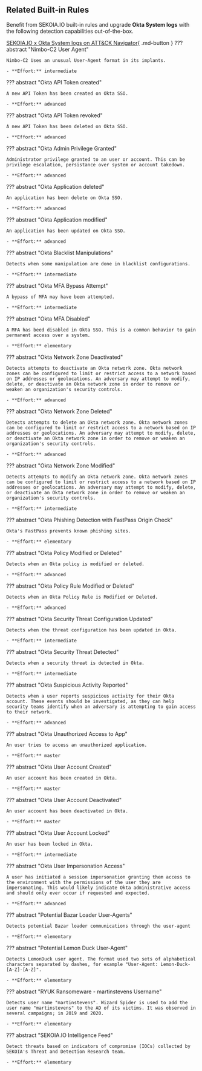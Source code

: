 ## Related Built-in Rules

Benefit from SEKOIA.IO built-in rules and upgrade **Okta System logs** with the following detection capabilities out-of-the-box.

[SEKOIA.IO x Okta System logs on ATT&CK Navigator](https://mitre-attack.github.io/attack-navigator/#layerURL=https%3A%2F%2Fraw.githubusercontent.com%2FSEKOIA-IO%2Fdocumentation%2Fmain%2F_shared_content%2Foperations_center%2Fdetection%2Fgenerated%2Fattack_e6bb2404-8fc8-4124-a785-c1276277b5d7_do_not_edit_manually.json){ .md-button }
??? abstract "Nimbo-C2 User Agent"
    
    Nimbo-C2 Uses an unusual User-Agent format in its implants.
    
    - **Effort:** intermediate

??? abstract "Okta API Token created"
    
    A new API Token has been created on Okta SSO.
    
    - **Effort:** advanced

??? abstract "Okta API Token revoked"
    
    A new API Token has been deleted on Okta SSO.
    
    - **Effort:** advanced

??? abstract "Okta Admin Privilege Granted"
    
    Administrator privilege granted to an user or account. This can be privilege escalation, persistance over system or account takedown.
    
    - **Effort:** advanced

??? abstract "Okta Application deleted"
    
    An application has been delete on Okta SSO.
    
    - **Effort:** advanced

??? abstract "Okta Application modified"
    
    An application has been updated on Okta SSO.
    
    - **Effort:** advanced

??? abstract "Okta Blacklist Manipulations"
    
    Detects when some manipulation are done in blacklist configurations.
    
    - **Effort:** intermediate

??? abstract "Okta MFA Bypass Attempt"
    
    A bypass of MFA may have been attempted.
    
    - **Effort:** intermediate

??? abstract "Okta MFA Disabled"
    
    A MFA has beed disabled in Okta SSO. This is a common behavior to gain permanent access over a system.
    
    - **Effort:** elementary

??? abstract "Okta Network Zone Deactivated"
    
    Detects attempts to deactivate an Okta network zone. Okta network zones can be configured to limit or restrict access to a network based on IP addresses or geolocations. An adversary may attempt to modify, delete, or deactivate an Okta network zone in order to remove or weaken an organization's security controls.
    
    - **Effort:** advanced

??? abstract "Okta Network Zone Deleted"
    
    Detects attempts to delete an Okta network zone. Okta network zones can be configured to limit or restrict access to a network based on IP addresses or geolocations. An adversary may attempt to modify, delete, or deactivate an Okta network zone in order to remove or weaken an organization's security controls.
    
    - **Effort:** advanced

??? abstract "Okta Network Zone Modified"
    
    Detects attempts to modify an Okta network zone. Okta network zones can be configured to limit or restrict access to a network based on IP addresses or geolocations. An adversary may attempt to modify, delete, or deactivate an Okta network zone in order to remove or weaken an organization's security controls.
    
    - **Effort:** intermediate

??? abstract "Okta Phishing Detection with FastPass Origin Check"
    
    Okta's FastPass prevents known phishing sites.
    
    - **Effort:** elementary

??? abstract "Okta Policy Modified or Deleted"
    
    Detects when an Okta policy is modified or deleted.
    
    - **Effort:** advanced

??? abstract "Okta Policy Rule Modified or Deleted"
    
    Detects when an Okta Policy Rule is Modified or Deleted.
    
    - **Effort:** advanced

??? abstract "Okta Security Threat Configuration Updated"
    
    Detects when the threat configuration has been updated in Okta.
    
    - **Effort:** intermediate

??? abstract "Okta Security Threat Detected"
    
    Detects when a security threat is detected in Okta.
    
    - **Effort:** intermediate

??? abstract "Okta Suspicious Activity Reported"
    
    Detects when a user reports suspicious activity for their Okta account. These events should be investigated, as they can help security teams identify when an adversary is attempting to gain access to their network.
    
    - **Effort:** advanced

??? abstract "Okta Unauthorized Access to App"
    
    An user tries to access an unauthorized application.
    
    - **Effort:** master

??? abstract "Okta User Account Created"
    
    An user account has been created in Okta.
    
    - **Effort:** master

??? abstract "Okta User Account Deactivated"
    
    An user account has been deactivated in Okta.
    
    - **Effort:** master

??? abstract "Okta User Account Locked"
    
    An user has been locked in Okta.
    
    - **Effort:** intermediate

??? abstract "Okta User Impersonation Access"
    
    A user has initiated a session impersonation granting them access to the environment with the permissions of the user they are impersonating. This would likely indicate Okta administrative access and should only ever occur if requested and expected.
    
    - **Effort:** advanced

??? abstract "Potential Bazar Loader User-Agents"
    
    Detects potential Bazar loader communications through the user-agent
    
    - **Effort:** elementary

??? abstract "Potential Lemon Duck User-Agent"
    
    Detects LemonDuck user agent. The format used two sets of alphabetical characters separated by dashes, for example "User-Agent: Lemon-Duck-[A-Z]-[A-Z]".
    
    - **Effort:** elementary

??? abstract "RYUK Ransomeware - martinstevens Username"
    
    Detects user name "martinstevens". Wizard Spider is used to add the user name "martinstevens" to the AD of its victims. It was observed in several campaigns; in 2019 and 2020.
    
    - **Effort:** elementary

??? abstract "SEKOIA.IO Intelligence Feed"
    
    Detect threats based on indicators of compromise (IOCs) collected by SEKOIA's Threat and Detection Research team.
    
    - **Effort:** elementary
